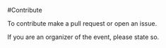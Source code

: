 #Contribute

To contribute make a pull request or open an issue.

If you are an organizer of the event, please state so.
